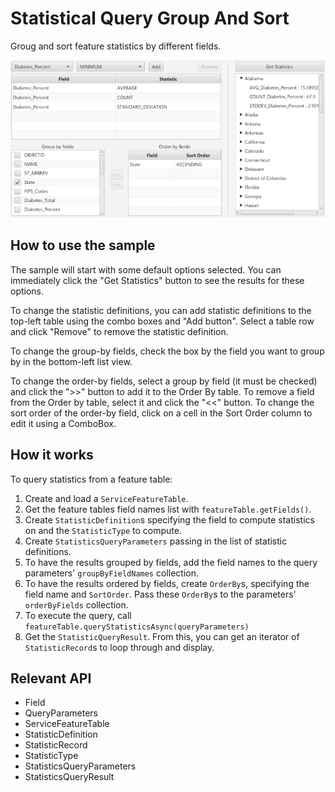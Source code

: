 <h1>Statistical Query Group And Sort</h1>

<p>Groug and sort feature statistics by different fields.</p>

<p><img src="StatisticalQueryGroupAndSort.png"></p>

<h2>How to use the sample</h2>

<p>The sample will start with some default options selected. You can immediately click the "Get Statistics" button to
 see the results for these options.</p>

<p>To change the statistic definitions, you can add statistic definitions to the top-left table using the combo boxes 
and "Add button". Select a table row and click "Remove" to remove the statistic definition.</p>

<p>To change the group-by fields, check the box by the field you want to group by in the bottom-left list view.</p>

<p>To change the order-by fields, select a group by field (it must be checked) and click the ">>" button to add it to
 the Order By table. To remove a field from the Order by table, select it and click the "<<" button. To change the 
 sort order of the order-by field, click on a cell in the Sort Order column to edit it using a ComboBox.</p>
 
 <h2>How it works</h2>
 
 <p>To query statistics from a feature table:</p>
 
 <ol>
    <li>Create and load a <code>ServiceFeatureTable</code>.</li>
    <li>Get the feature tables field names list with <code>featureTable.getFields()</code>.</li>
    <li>Create <code>StatisticDefinition</code>s specifying the field to compute statistics on and the 
    <code>StatisticType</code> to compute.</li>
    <li>Create <code>StatisticsQueryParameters</code> passing in the list of statistic definitions.</li>
    <li>To have the results grouped by fields, add the field names to the query parameters' 
    <code>groupByFieldNames</code> collection.</li>
    <li>To have the results ordered by fields, create <code>OrderBy</code>s, specifying the field name and 
    <code>SortOrder</code>. Pass these <code>OrderBy</code>s to the parameters' <code>orderByFields</code> 
    collection.</li>
    <li>To execute the query, call <code>featureTable.queryStatisticsAsync(queryParameters)</code></li>
    <li>Get the <code>StatisticQueryResult</code>. From this, you can get an iterator of 
    <code>StatisticRecord</code>s to loop through and display.</li>
 </ol>
 
 <h2>Relevant API</h2>
 
 <ul>
    <li>Field</li>
    <li>QueryParameters</li>
    <li>ServiceFeatureTable</li>
    <li>StatisticDefinition</li>
    <li>StatisticRecord</li>
    <li>StatisticType</li>
    <li>StatisticsQueryParameters</li>
    <li>StatisticsQueryResult</li>
 </ul>